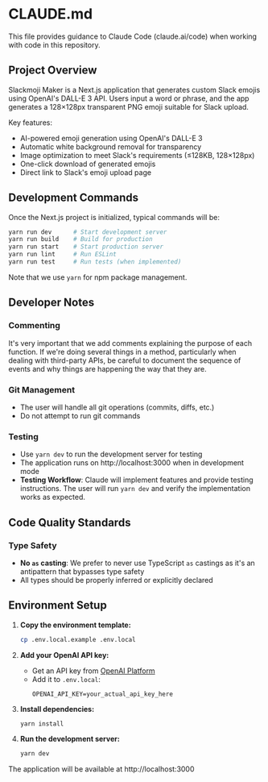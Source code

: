 # CLAUDE.md

This file provides guidance to Claude Code (claude.ai/code) when working with code in this repository.

## Project Overview

Slackmoji Maker is a Next.js application that generates custom Slack emojis using OpenAI's DALL-E 3 API. Users input a word or phrase, and the app generates a 128×128px transparent PNG emoji suitable for Slack upload.

Key features:
- AI-powered emoji generation using OpenAI's DALL-E 3
- Automatic white background removal for transparency
- Image optimization to meet Slack's requirements (≤128KB, 128×128px)
- One-click download of generated emojis
- Direct link to Slack's emoji upload page

## Development Commands

Once the Next.js project is initialized, typical commands will be:
```bash
yarn run dev      # Start development server
yarn run build    # Build for production
yarn run start    # Start production server
yarn run lint     # Run ESLint
yarn run test     # Run tests (when implemented)
```

Note that we use `yarn` for npm package management.

## Developer Notes

### Commenting
It's very important that we add comments explaining the purpose of each function. If we're doing several things in a method, particularly when dealing with third-party APIs, be careful to document the sequence of events and why things are happening the way that they are.

### Git Management
- The user will handle all git operations (commits, diffs, etc.)
- Do not attempt to run git commands

### Testing
- Use `yarn dev` to run the development server for testing
- The application runs on http://localhost:3000 when in development mode
- **Testing Workflow**: Claude will implement features and provide testing instructions. The user will run `yarn dev` and verify the implementation works as expected.

## Code Quality Standards

### Type Safety
- **No `as` casting**: We prefer to never use TypeScript `as` castings as it's an antipattern that bypasses type safety
- All types should be properly inferred or explicitly declared

## Environment Setup

1. **Copy the environment template:**
   ```bash
   cp .env.local.example .env.local
   ```

2. **Add your OpenAI API key:**
   - Get an API key from [OpenAI Platform](https://platform.openai.com/api-keys)
   - Add it to `.env.local`:
     ```
     OPENAI_API_KEY=your_actual_api_key_here
     ```

3. **Install dependencies:**
   ```bash
   yarn install
   ```

4. **Run the development server:**
   ```bash
   yarn dev
   ```

The application will be available at http://localhost:3000